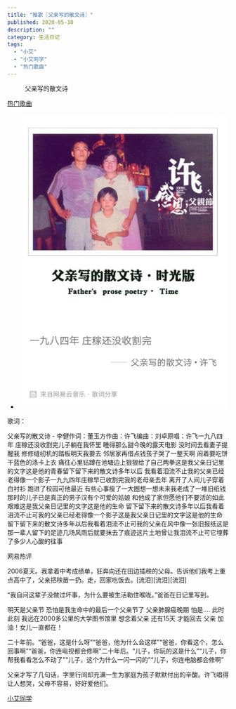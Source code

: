 ```yaml
---
title: "推歌〖父亲写的散文诗〗"
published: 2020-05-30
description: ""
category: 生活日记
tags: 
  - "小艾"
  - "小艾同学"
  - "热门歌曲"
---
```


<figure>

<figcaption>

父亲写的散文诗

</figcaption>



</figure>

[热门歌曲](/)

- ![](assets/歌词分享_1590804453853-730x1024.jpg)

歌词：

父亲写的散文诗 - 李健作词：董玉方作曲：许飞编曲：刘卓原唱：许飞一九八四年 庄稼还没收割完儿子躺在我怀里 睡得那么甜今晚的露天电影 没时间去看妻子提醒我 修修缝纫机的踏板明天我要去 邻居家再借点钱孩子哭了一整天啊 闹着要吃饼干蓝色的涤卡上衣 痛往心里钻蹲在池塘边上狠狠给了自己两拳这是我父亲日记里的文字这是他的青春留下留下来的散文诗多年以后 我看着泪流不止我的父亲已经 老得像一个影子一九九四年庄稼早已收割完我的老母亲去年 离开了人间儿子穿着白衬衫 跑进了校园可他最近 有些心事瘦了一大圈想一想未来我老成了一堆旧纸钱那时的儿子已是真正的男子汉有个可爱的姑娘 和他成了家但愿他们不要活的如此艰难这是我父亲日记里的文字这是他的生命 留下留下来的散文诗多年以后我看着泪流不止可我的父亲已经老得像一个影子这是我父亲日记里的文字这是他的生命 留下留下来的散文诗多年以后我看着泪流不止可我的父亲在风中像一张旧报纸这是那一辈人留下的足迹几场风雨后就要抹去了痕迹这片土地曾让我泪流不止可它埋葬了多少人心酸的往事

网易热评

2006夏天。我拿着中考成绩单，狂奔向还在田边插秧的父母。告诉他们我考上重点高中了，父亲把秧苗一扔。走，回家吃饭去。\[流泪\]\[流泪\]\[流泪\]

“我自问这辈子没做过坏事，为什么要被生活勒住喉咙。”爸爸在日记里写到。

明天是父亲节 恐怕是我生命中的最后一个父亲节了 父亲肺腺癌晚期 怕是.... 此时此刻 我远在2000多公里的大学图书馆里 想念着父亲 还有15天 才能回去 父亲 加油！女儿一直都在！

二十年前。“爸爸，这是什么呀”“爸爸，他为什么会这样”“爸爸，你看这个，怎么回事啊”“爸爸，你连电视都会修啊”二十年后。“儿子，你玩的这是什么”“儿子，你帮我看看怎么不动了”“儿子，这个为什么一闪一闪的”“儿子，你连电脑都会修啊”

父亲才写了几句话，字里行间却充满一生为家庭为孩子默默付出的辛酸。许飞唱得让人想哭，父母不容易，好好爱他们。

[小艾同学](/)
